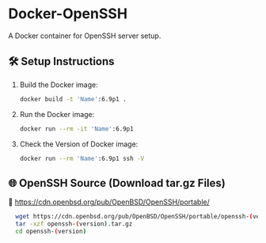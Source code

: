 # Docker-OpenSSH

A Docker container for OpenSSH server setup.

## 🛠️ Setup Instructions

1. Build the Docker image:
   ```bash
   docker build -t 'Name':6.9p1 .

2. Run the Docker image:
   ```bash   
   docker run --rm -it 'Name':6.9p1

3. Check the Version of Docker image:
   ```bash
   docker run --rm 'Name':6.9p1 ssh -V

## 🌐 OpenSSH Source (Download tar.gz Files)
   🔗 https://cdn.openbsd.org/pub/OpenBSD/OpenSSH/portable/
   ```bash
     wget https://cdn.openbsd.org/pub/OpenBSD/OpenSSH/portable/openssh-(version).tar.gz
     tar -xzf openssh-(version).tar.gz
     cd openssh-(version)
 

